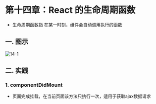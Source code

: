# 第十四章：React 的生命周期函数

* 生命周期函数指 在某一时刻，组件会自动调用执行的函数

## 一. 图示
![14-1](https://s2.ax1x.com/2020/02/22/3Q2aX8.md.png)

## 二. 实践
### 1. componentDidMount
* 页面完成挂载，在当前页面该方法只执行一次，适用于获取ajax数据请求

<comment/>